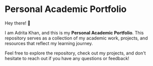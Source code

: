 # Personal Academic Portfolio

Hey there! 👋

I am Adrita Khan, and this is my **Personal Academic Portfolio**. This repository serves as a collection of my academic work, projects, and resources that reflect my learning journey.

Feel free to explore the repository, check out my projects, and don't hesitate to reach out if you have any questions or feedback!


